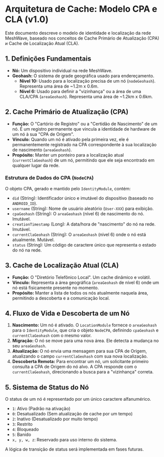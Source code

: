 # Arquitetura de Cache: Modelo CPA e CLA (v1.0)

Este documento descreve o modelo de identidade e localização da rede MeshWave, baseado nos conceitos de Cache Primário de Atualização (CPA) и Cache de Localização Atual (CLA).

## 1. Definições Fundamentais

-   **Nó:** Um dispositivo individual na rede MeshWave.
-   **Geohash:** O sistema de grade geográfica usado para endereçamento.
    -   **Nível 10:** Usado para a localização precisa de um nó (`nodeGeohash`). Representa uma área de ~1.2m x 0.6m.
    -   **Nível 6:** Usado para definir a "vizinhança" ou a área de uma CLA/CPA (`areaGeohash`). Representa uma área de ~1.2km x 0.6km.

## 2. Cache Primário de Atualização (CPA)

-   **Função:** O "Cartório de Registro" ou a "Certidão de Nascimento" de um nó. É um registro permanente que vincula a identidade de hardware de um nó à sua "CPA de Origem".
-   **Vínculo:** Quando um nó é ativado pela primeira vez, ele é permanentemente registrado na CPA correspondente à sua localização de nascimento (`areaGeohash`).
-   **Propósito:** Manter um ponteiro para a localização atual (`currentClaGeohash`) de um nó, permitindo que ele seja encontrado em qualquer lugar da rede.

### Estrutura de Dados do CPA (`NodeCPA`)

O objeto CPA, gerado e mantido pelo `IdentityModule`, contém:

-   `did` (String): Identificador único e imutável do dispositivo (baseado no `ANDROID_ID`).
-   `username` (String): Nome de usuário aleatório (`User-XXX`) para exibição.
-   `cpaGeohash` (String): O `areaGeohash` (nível 6) de nascimento do nó. Imutável.
-   `creationTimestamp` (Long): A data/hora de "nascimento" do nó na rede. Imutável.
-   `currentClaGeohash` (String): O `areaGeohash` (nível 6) onde o nó está atualmente. Mutável.
-   `status` (String): Um código de caractere único que representa o estado do nó na rede.

## 3. Cache de Localização Atual (CLA)

-   **Função:** O "Diretório Telefônico Local". Um cache dinâmico e volátil.
-   **Vínculo:** Representa a área geográfica (`areaGeohash` de nível 6) onde um nó está fisicamente presente no momento.
-   **Propósito:** Manter a lista de todos os nós atualmente naquela área, permitindo a descoberta e a comunicação local.

## 4. Fluxo de Vida e Descoberta de um Nó

1.  **Nascimento:** Um nó é ativado. O `LocationModule` fornece o `areaGeohash` para o `IdentityModule`, que cria o objeto `NodeCPA`, definindo `cpaGeohash` e `currentClaGeohash` com o mesmo valor.
2.  **Migração:** O nó se move para uma nova área. Ele detecta a mudança no seu `areaGeohash`.
3.  **Atualização:** O nó envia uma mensagem para sua CPA de Origem, atualizando o campo `currentClaGeohash` com sua nova localização.
4.  **Descoberta Remota:** Para encontrar um nó, um solicitante primeiro consulta a CPA de Origem do nó alvo. A CPA responde com o `currentClaGeohash`, direcionando a busca para a "vizinhança" correta.

## 5. Sistema de Status do Nó

O status de um nó é representado por um único caractere alfanumérico.

-   `1`: Ativo (Padrão na ativação)
-   `0`: Desatualizado (Sem atualização de cache por um tempo)
-   `2`: Inativo (Desatualizado por muito tempo)
-   `3`: Restrito
-   `4`: Bloqueado
-   `5`: Banido
-   `x, y, w, z`: Reservado para uso interno do sistema.

A lógica de transição de status será implementada em fases futuras.

